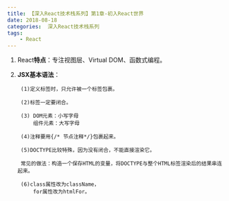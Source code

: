 ```yaml
---
title: 【深入React技术栈系列】第1章-初入React世界
date: 2018-08-18
categories:  深入React技术栈系列
tags:
    - React
---
```

1. React**特点**：专注视图层、Virtual DOM、函数式编程。

<!--more-->

2. **JSX基本语法**：

        (1)定义标签时，只允许被一个标签包裹。

        (2)标签一定要闭合。

        (3) DOM元素：小写字母
            组件元素：大写字母

        (4)注释要用{/* 节点注释*/}包裹起来。

        (5)DOCTYPE比较特殊，因为没有闭合，不能直接渲染它。

        常见的做法：构造一个保存HTML的变量，将DOCTYPE与整个HTML标签渲染后的结果串连起来。

        (6)class属性改为className，
            for属性改为htmlFor。

        


